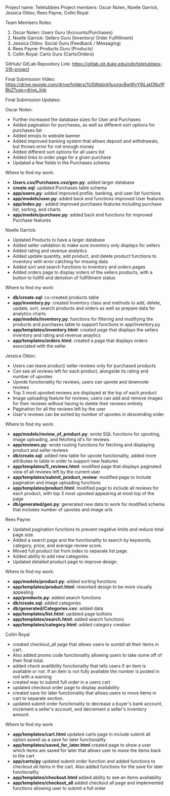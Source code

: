 Project name: Teletubbies
Project members: Oscar Nolen, Noelle Garrick, Jessica Oldov, Rees Payne, Collin Royal

Team Members Roles:
1. Oscar Nolen: Users Guru (Accounts/Purchases)
2. Noelle Garrick: Sellers Guru (Inventory/ Order Fullfillment)
3. Jessica Oldov: Social Guru (Feedback / Messaging)
4. Rees Payne: Products Guru (Products)
5. Collin Royal: Carts Guru (Carts/Orders)

GitHub/ GitLab Repository Link: https://gitlab.oit.duke.edu/odn/teletubbies-316-project

Final Submission Video: https://drive.google.com/drive/folders/1USWqbnh1uvzgvBw9fyY9iLskDNo1PBbZ?usp=drive_link

Final Submission Updates: 

Oscar Nolen:
- Further increased the database sizes for User and Purchases
- Added pagination for purchases, as well as different sort options for purchases list
- Added emojis to website banner
- Added improved banking system that allows deposit and withdrawals, but throws error for not enough money
- Added different sort options for all users list
- Added links to order page for a given purchase
- Updated a few fields in the Purchases schema

Where to find my work:
- **Users.csv/Purchases.csv/gen.py**: added larger database
- **create.sql**: updated Purchases table schema
- **app/users.py**: added improved profile, banking, and user list functions
- **app/models/user.py**: added back end functions improved User features
- **app/index.py** : added improved purchases features including purchase list, sorting, and charts
- **app/models/purchase.py**: added back end functions for improved Purchase features

Noelle Garrick:
- Updated Products to have a larger database
- Added seller validation to make sure inventory only displays for sellers
- Added rating and revenue analytics
- Added update quantity, add product, and delete product functions to inventory 
with error catching for missing data
- Added sort and search functions to inventory and orders pages
- Added orders page to display orders of the sellers products, with a button to fullfill and denotion of fullfillment status

Where to find my work:
- **db/create.sql**: co-created products table
- **app/inventory.py**: created Inventory class and methods to add, delete, update, sort, search products and orders as well as prepare data for analytics charts
- **app/models/inventory.py**: functions for filtering and modifying the products and purchases table to support functions in app/Inventory.py
- **app/templates/inventory.html**: created page that displays the sellers inventory and rating and revenue anaytics
- **app/templates/orders.html**: created a page that displays orders associated with the seller

Jessica Oldov:
- Users can leave product/ seller reviews only for purchased products
- Can see all reviews left for each product, alongside its rating and number of upvotes
- Upvote functionality for reviews, users can upvote and downvote reviews
- Top 3 most upvoted reviews are displayed at the top of each product
- Image uploading feature for reviews; users can add and remove images for their reviews without having to delete their reviews entirely
- Pagination for all the reviews left by the user
- User's reviews can be sorted by number of upvotes in descending order

Where to find my work:
- **app/models/review_of_product.py**: wrote SQL functions for upvoting, image uploading, and fetching id's for reviews
- **app/reviews.py**: wrote routing functions for fetching and displaying product and seller reviews
- **db/create.sql**: added new table for upvote functionality, added more attributes to table in order to support new features
- **app/templates/5_reviews.html**: modified page that displays paginated view of all reviews left by the current user
- **app/templates/submit_product_review**: modified page to include pagination and image uploading functions
- **app/templates/product.html**: modified page to include all reviews for each product, with top 3 most upvoted appearing at most top of the page
- **db/generated/gen.py**: generated new data to work for modified schema that includes number of upvotes and image urls

Rees Payne:
- Updated pagination functions to prevent negative limits and reduce total page size.
- Added a search page and the functionality to search by keywords, category, price, and average review score.
- Moved full product list from index to separate list page.
- Added ability to add new categories.
- Updated detailed product page to improve design.

Where to find my work:
- **app/models/product.py**: added sorting functions
- **app/templates/product.html**: reworked design to be more visually appealing
- **app/products.py**: added search functions
- **db/create.sql**: added categories
- **db/generated/Categories.csv**: added data
- **app/templates/list.html**: updated page buttons
- **app/templates/search.html**: added search functions
- **app/templates/category.html**: added category creation

Collin Royal
- created checkout_all page that allows users to sumbit all their items in cart. 
- Also added promo code functionality allowing users to take some off of their final total. 
- added check availibility functionality that tells users if an item is available or not. If an item is not fully available the number is posted in red with a warning
- created way to submit full order in a users cart
- updated checkout order page to display availability
- created save for later functionality that allows users to move items in cart to separate section. 
- updated submit order funcitonality to decrease a buyer's bank account, increment a seller's account, and decrement a seller's inventory amount. 

Where to find my work
- **app/templates/cart.html** updated carts page in include submit all option aswell as a save for later functionality
- **app/templates/saved_for_later.html** created page to show a user which items are saved for later that allows user to move the items back to the cart
- **app/carts/py** updated submit order function and added functions to checkout all items in the cart. Also added functions for the save for later functionality
- **app/templates/checkout.html** added ability to see an items availability
- **app/templates/checkout_all** added checkout all page and implemented functions allowing user to submit a full order

